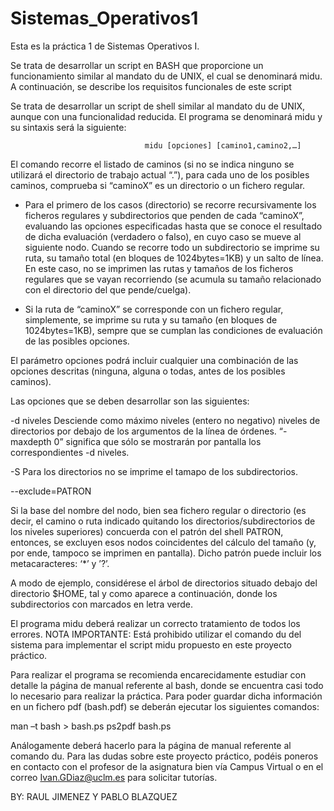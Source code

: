 # Sistemas_Operativos1
Esta es la práctica 1 de Sistemas Operativos I.

Se trata de desarrollar un script en BASH que proporcione un funcionamiento similar al mandato du
de UNIX, el cual se denominará midu. A continuación, se describe los requisitos funcionales de este
script

Se trata de desarrollar un script de shell similar al mandato du de UNIX, aunque con una funcionalidad
reducida. El programa se denominará midu y su sintaxis será la siguiente:

                                  midu [opciones] [camino1,camino2,…]

El comando recorre el listado de caminos (si no se indica ninguno se utilizará el directorio de trabajo
actual “.”), para cada uno de los posibles caminos, comprueba si “caminoX” es un directorio o un
fichero regular.


- Para el primero de los casos (directorio) se recorre recursivamente los ficheros regulares y
subdirectorios que penden de cada “caminoX”, evaluando las opciones especificadas hasta
que se conoce el resultado de dicha evaluación (verdadero o falso), en cuyo caso se mueve al
siguiente nodo. Cuando se recorre todo un subdirectorio se imprime su ruta, su tamaño total (en
bloques de 1024bytes=1KB) y un salto de línea. En este caso, no se imprimen las rutas y tamaños
de los ficheros regulares que se vayan recorriendo (se acumula su tamaño relacionado con el
directorio del que pende/cuelga).

- Si la ruta de “caminoX” se corresponde con un fichero regular, simplemente, se imprime su ruta
y su tamaño (en bloques de 1024bytes=1KB), sempre que se cumplan las condiciones de
evaluación de las posibles opciones.

El parámetro opciones podrá incluir cualquier una combinación de las opciones descritas (ninguna,
alguna o todas, antes de los posibles caminos).

Las opciones que se deben desarrollar son las siguientes:

-d niveles
Desciende como máximo niveles (entero no negativo) niveles de directorios por
debajo de los argumentos de la línea de órdenes. “-maxdepth 0” significa que
sólo se mostrarán por pantalla los correspondientes -d niveles.

-S
Para los directorios no se imprime el tamapo de los subdirectorios.

--exclude=PATRON

Si la base del nombre del nodo, bien sea fichero regular o directorio (es decir, el
camino o ruta indicado quitando los directorios/subdirectorios de los niveles
superiores) concuerda con el patrón del shell PATRON, entonces, se excluyen
esos nodos coincidentes del cálculo del tamaño (y, por ende, tampoco se
imprimen en pantalla). Dicho patrón puede incluir los metacaracteres: ‘*’ y ’?’.

A modo de ejemplo, considérese el árbol de directorios situado debajo del directorio $HOME, tal y
como aparece a continuación, donde los subdirectorios con marcados en letra verde.

El programa midu deberá realizar un correcto tratamiento de todos los errores.
NOTA IMPORTANTE: Está prohibido utilizar el comando du del sistema para implementar el script
midu propuesto en este proyecto práctico.

Para realizar el programa se recomienda encarecidamente estudiar con detalle la página de manual
referente al bash, donde se encuentra casi todo lo necesario para realizar la práctica. Para poder
guardar dicha información en un fichero pdf (bash.pdf) se deberán ejecutar los siguientes comandos:

man –t bash > bash.ps
ps2pdf bash.ps

Análogamente deberá hacerlo para la página de manual referente al comando du.
Para las dudas sobre este proyecto práctico, podéis poneros en contacto con el profesor de la
asignatura bien vía Campus Virtual o en el correo Ivan.GDiaz@uclm.es para solicitar tutorías.

BY: RAUL JIMENEZ Y PABLO BLAZQUEZ
